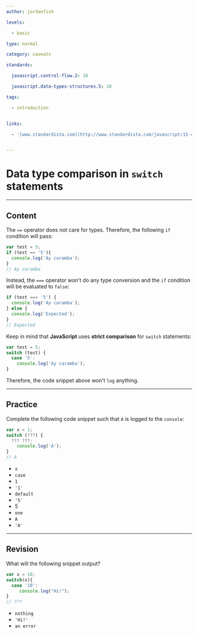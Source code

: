 ```yaml
---
author: jordanfish

levels:

  - basic

type: normal

category: caveats

standards:

  javascript.control-flow.2: 10

  javascript.data-types-structures.5: 10

tags:

  - introduction


links:

  - '[www.standardista.com](http://www.standardista.com/javascript/15-common-javascript-gotchas){website}'


---
```


# Data type comparison in `switch` statements

---
## Content

The `==` operator does not care for types. Therefore, the following `if` condition will pass:

```javascript
var test = 5;
if (test == '5'){
  console.log('Ay caramba');  
}
// Ay caramba
```
Instead, the `===` operator won't do any type conversion and the `if` condition will be evaluated to `false`:
```javascript
if (test === '5') {
  console.log('Ay caramba');
} else {
  console.log('Expected');
}
// Expected
```
Keep in mind that **JavaScript** uses **strict comparison** for `switch` statements:
```javascript
var test = 5;
switch (test) {
  case '5':
    console.log('Ay caramba');
}
```

Therefore, the code snippet above won't `log` anything.

---
## Practice

Complete the following code snippet such that `A` is logged to the `console`:
```javascript
var x = 1;
switch (???) {
  ??? ???:
    console.log('A');
}
// A
```


* `x`
* `case`
* `1`
* `'1'`
* `default`
* `'5'`
* 5
* `one`
* `A`
* `'A'`

---
## Revision

What will the following snippet output?
```javascript
var x = 10;
switch(x){
  case '10':
     console.log("Hi!");
}
// ???
```

* `nothing`
* `'Hi!'`
* `an error`
 
